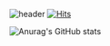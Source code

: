 ![header](https://capsule-render.vercel.app/api?type=waving&color=auto&height=300&section=header&text=Directrix%20Baek&fontSize=90) [![Hits](https://hits.seeyoufarm.com/api/count/incr/badge.svg?url=https%3A%2F%2Fgithub.com%2Fbaekmani%2Fhit-counter&count_bg=%233E3F3E&title_bg=%23555555&icon=&icon_color=%23E7E7E7&title=hits&edge_flat=false)](https://hits.seeyoufarm.com)

![Anurag's GitHub stats](https://github-readme-stats.vercel.app/api?username=baekmani&show_icons=true&theme=merko)
